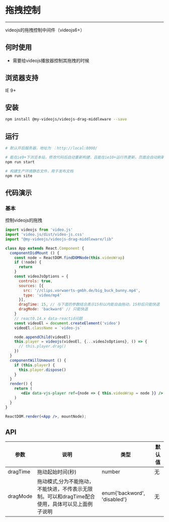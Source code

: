 # 拖拽控制

---

videojs的拖拽控制中间件（videojs6+）

## 何时使用

- 需要给videojs播放器控制其拖拽的时候

## 浏览器支持

IE 9+

## 安装

```bash
npm install @my-videojs/videojs-drag-middleware --save
```

## 运行

```bash
# 默认开启服务器，地址为 ：http://local:8000/

# 能在ie9+下浏览本站，修改代码后自动重新构建，且能在ie10+运行热更新，页面会自动刷新
npm run start

# 构建生产环境静态文件，用于发布文档
npm run site
```

## 代码演示

### 基本

控制videojs的拖拽

```jsx
import videojs from 'video.js'
import 'video.js/dist/video-js.css'
import "@my-videojs/videojs-drag-middleware/lib"

class App extends React.Component {
  componentDidMount () {
    const node = ReactDOM.findDOMNode(this.videoWrap)
    if (!node) {
      return
    }
    const videoJsOptions = {
      controls: true,
      sources: [{
        src: '//clips.vorwaerts-gmbh.de/big_buck_bunny.mp4',
        type: 'video/mp4'
      }],
      dragTime: 15, // 与下面的参数结合表示15秒以内能自由拖动，15秒后只能快退
      dragMode: 'backward' // 只能快退
    }
    // react0.14.x data-reactid问题
    const videoEl = document.createElement('video')
    videoEl.className = `video-js`

    node.appendChild(videoEl)
    this.player = videojs(videoEl, {...videoJsOptions}, () => {
      // this.player.drag()
    })
  }
  componentWillUnmount () {
    if (this.player) {
      this.player.dispose()
    }
  }
  render() {
    return (
       <div data-vjs-player ref={node => { this.videoWrap = node }} />
    )
  }
}

ReactDOM.render(<App />, mountNode);
```

## API

| 参数 | 说明 | 类型 | 默认值 |
| --- | --- | --- | --- |
| dragTime | 拖动起始时间(秒) | number | 无 |
| dragMode | 拖动模式,分为不能拖动，不能快进，不传表示无限制。可以和dragTime配合使用，具体可以见上面例子说明 | enum{'backword', 'disabled'} | 无 |
